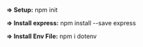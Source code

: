 **=> Setup:**
npm init

**=> Install express:**
npm install --save express

**=> Install Env File:**
npm i dotenv
